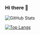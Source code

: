 ### Hi there 👋

<!--
**Phung-2/Phung-2** is a ✨ _special_ ✨ repository because its `README.md` (this file) appears on your GitHub profile.

Here are some ideas to get you started:

- 🔭 I’m currently working on ...
- 🌱 I’m currently learning ...
- 👯 I’m looking to collaborate on ...
- 🤔 I’m looking for help with ...
- 💬 Ask me about ...
- 📫 How to reach me: ...
- 😄 Pronouns: ...
- ⚡ Fun fact: ...
-->
![GitHub Stats](https://github-readme-stats.vercel.app/api?username=Phung-2&theme=radical)

[![Top Langs](https://github-readme-stats.vercel.app/api/top-langs/?username=Phung-2&layout=pie)](https://github.com/Phung-2/github-readme-stats)
